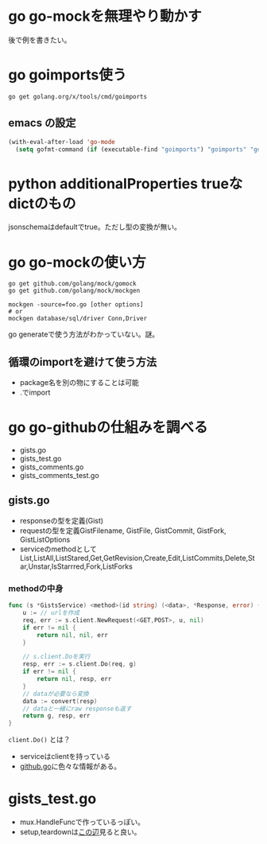# go go-mockを無理やり動かす

後で例を書きたい。

# go goimports使う

```
go get golang.org/x/tools/cmd/goimports
```

## emacs の設定

```lisp
(with-eval-after-load 'go-mode
  (setq gofmt-command (if (executable-find "goimports") "goimports" "gofmt")))
```
# python additionalProperties trueなdictのもの

jsonschemaはdefaultでtrue。ただし型の変換が無い。

# go go-mockの使い方

```
go get github.com/golang/mock/gomock
go get github.com/golang/mock/mockgen

mockgen -source=foo.go [other options]
# or
mockgen database/sql/driver Conn,Driver
```

go generateで使う方法がわかっていない。謎。

## 循環のimportを避けて使う方法

- package名を別の物にすることは可能
- .でimport



# go go-githubの仕組みを調べる

- gists.go
- gists_test.go
- gists_comments.go
- gists_comments_test.go

## gists.go

- responseの型を定義(Gist)
- requestの型を定義GistFilename, GistFile, GistCommit, GistFork, GistListOptions
- serviceのmethodとしてList,ListAll,ListStared,Get,GetRevision,Create,Edit,ListCommits,Delete,Star,Unstar,IsStarrred,Fork,ListForks

### methodの中身

```go
func (s *GistsService) <method>(id string) (<data>, *Response, error) {
	u := // urlを作成
	req, err := s.client.NewRequest(<GET,POST>, u, nil)
	if err != nil {
		return nil, nil, err
	}

    // s.client.Doを実行
	resp, err := s.client.Do(req, g)
	if err != nil {
		return nil, resp, err
	}
    // dataが必要なら変換
    data := convert(resp)
    // dataと一緒にraw responseも返す
	return g, resp, err
}
```

`client.Do()` とは？

- serviceはclientを持っている
- [github.go](https://github.com/google/go-github/blob/master/github/github.go)に色々な情報がある。

# gists_test.go

- mux.HandleFuncで作っているっぽい。
- setup,teardownは[この辺](https://github.com/google/go-github/blob/master/github/github_test.go)見ると良い。
